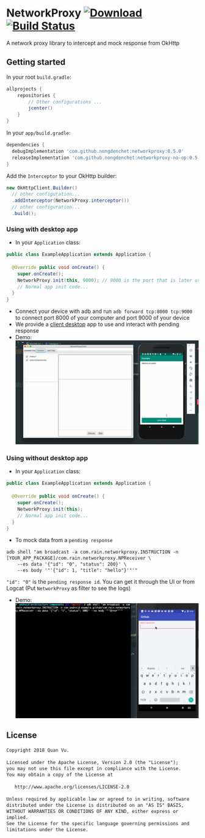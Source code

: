 # NetworkProxy [ ![Download](https://api.bintray.com/packages/nongdenchet/maven/NetworkProxy/images/download.svg) ](https://bintray.com/nongdenchet/maven/NetworkProxy/_latestVersion) [![Build Status](https://travis-ci.org/nongdenchet/NetworkProxy.svg?branch=develop)](https://travis-ci.org/nongdenchet/NetworkProxy)
A network proxy library to intercept and mock response from OkHttp

## Getting started

In your root `build.gradle`:

```groovy
allprojects {
    repositories {
        // Other configurations ...
        jcenter()
    }
}
```

In your `app/build.gradle`:

```groovy
dependencies {
  debugImplementation 'com.github.nongdenchet:networkproxy:0.5.0'
  releaseImplementation 'com.github.nongdenchet:networkproxy-no-op:0.5.0'
}
```

Add the `Interceptor` to your OkHttp builder:

```java
new OkHttpClient.Builder()
  // other configuration...
  .addInterceptor(NetworkProxy.interceptor())
  // other configuration...
  .build();
```

### Using with desktop app

- In your `Application` class:

```java
public class ExampleApplication extends Application {

  @Override public void onCreate() {
    super.onCreate();
    NetworkProxy.init(this, 9000); // 9000 is the port that is later use to connect from Desktop app
    // Normal app init code...
  }
}
```

- Connect your device with adb and run `adb forward tcp:8000 tcp:9000` to connect port 8000 of your computer and port 9000 of your device
- We provide a [client desktop](https://github.com/nongdenchet/NetworkProxy/blob/master/desktop/release/NetworkProxyClient-0.5.0-all.jar) app to use and interact with pending response
- Demo:
![alt text](https://github.com/nongdenchet/NetworkProxy/blob/master/socket_demo.gif " NetworkProxy")

### Using without desktop app

- In your `Application` class:

```java
public class ExampleApplication extends Application {

  @Override public void onCreate() {
    super.onCreate();
    NetworkProxy.init(this);
    // Normal app init code...
  }
}
```

- To mock data from a `pending response`

```
adb shell "am broadcast -a com.rain.networkproxy.INSTRUCTION -n [YOUR_APP_PACKAGE]/com.rain.networkproxy.NPReceiver \
    --es data '{"id": "0", "status": 200}' \
    --es body '"'{"id": 1, "title": "hello"}'"'"
```

`"id": "0"` is the `pending response id`. You can get it through the UI or from Logcat (Put `NetworkProxy` as filter to see the logs)

- Demo:
![alt text](https://github.com/nongdenchet/NetworkProxy/blob/master/demo.gif " NetworkProxy")


## License

    Copyright 2018 Quan Vu.

    Licensed under the Apache License, Version 2.0 (the "License");
    you may not use this file except in compliance with the License.
    You may obtain a copy of the License at

       http://www.apache.org/licenses/LICENSE-2.0

    Unless required by applicable law or agreed to in writing, software
    distributed under the License is distributed on an "AS IS" BASIS,
    WITHOUT WARRANTIES OR CONDITIONS OF ANY KIND, either express or implied.
    See the License for the specific language governing permissions and
    limitations under the License.

